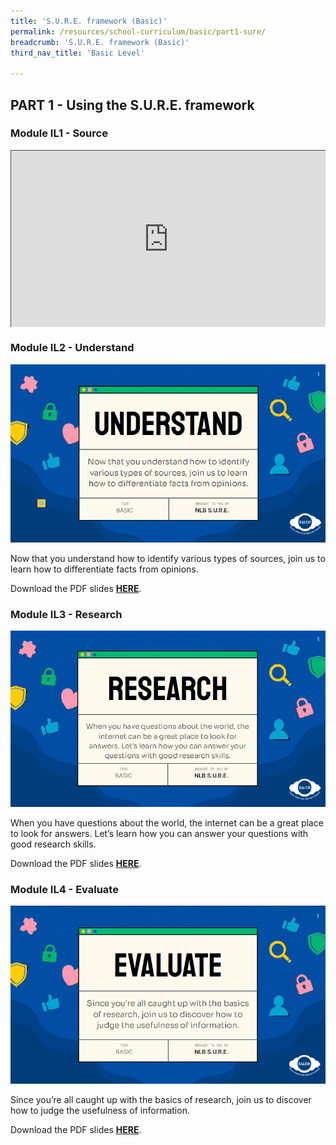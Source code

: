 ```yaml
---
title: 'S.U.R.E. framework (Basic)'
permalink: /resources/school-curriculum/basic/part1-sure/
breadcrumb: 'S.U.R.E. framework (Basic)'
third_nav_title: 'Basic Level'

---
```


## PART 1 - Using the S.U.R.E. framework



### Module IL1 - Source

<style>.embed-container { position: relative; padding-bottom: 56.25%; height: 0; overflow: hidden; max-width: 100%; } .embed-container iframe, .embed-container object, .embed-container embed { position: absolute; top: 0; left: 0; width: 100%; height: 100%; }</style><div class='embed-container'>
<iframe src="https://nlb.ap.panopto.com/Panopto/Pages/Embed.aspx?id=3086fabd-a88c-4abd-9a3b-aff7001b926d&autoplay=false&offerviewer=true&showtitle=true&showbrand=true&captions=false&interactivity=all" height="405" width="720" style="border: 1px solid #464646;" allowfullscreen allow="autoplay"></iframe></div> 



### Module IL2 - Understand

![](../images/curriculum-IL2-basic.PNG)

Now that you understand how to identify various types of sources, join us to learn how to differentiate facts from opinions.

Download the PDF slides **[HERE](https://go.gov.sg/sure-il2-basic-slides)**.



### Module IL3 - Research

![](../images/curriculum-IL3-basic.PNG)

When you have questions about the world, the internet can be a great place to look for answers. Let’s learn how you can answer your questions with good research skills.

Download the PDF slides **[HERE](https://go.gov.sg/sure-il3-basic-slides)**.



### Module IL4 - Evaluate

![](../images/curriculum-IL4-basic.PNG)

Since you’re all caught up with the basics of research, join us to discover how to judge the usefulness of information.

Download the PDF slides **[HERE](https://go.gov.sg/sure-il4-basic-slides)**.

